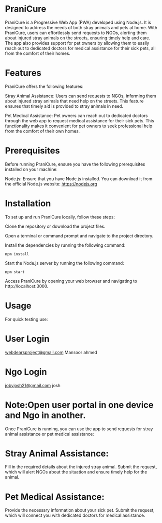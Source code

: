 # PraniCure

PraniCure is a Progressive Web App (PWA) developed using Node.js. It is designed to address the needs of both stray animals and pets at home. With PraniCure, users can effortlessly send requests to NGOs, alerting them about injured stray animals on the streets, ensuring timely help and care. The app also provides support for pet owners by allowing them to easily reach out to dedicated doctors for medical assistance for their sick pets, all from the comfort of their homes.

# Features
PraniCure offers the following features:

Stray Animal Assistance: Users can send requests to NGOs, informing them about injured stray animals that need help on the streets. This feature ensures that timely aid is provided to stray animals in need.

Pet Medical Assistance: Pet owners can reach out to dedicated doctors through the web app to request medical assistance for their sick pets. This functionality makes it convenient for pet owners to seek professional help from the comfort of their own homes.

# Prerequisites
Before running PraniCure, ensure you have the following prerequisites installed on your machine:

Node.js: Ensure that you have Node.js installed. You can download it from the official Node.js website: https://nodejs.org
# Installation
To set up and run PraniCure locally, follow these steps:

Clone the repository or download the project files.

Open a terminal or command prompt and navigate to the project directory.

Install the dependencies by running the following command:

    npm install
Start the Node.js server by running the following command:

    npm start
Access PraniCure by opening your web browser and navigating to http://localhost:3000.

# Usage

For quick testing use:
# User Login
webdearsproject@gmail.com 
Mansoor ahmed

# Ngo Login 
jobyjosh21@gmail.com
josh

# Note:Open user portal in one device and Ngo in another. 
Once PraniCure is running, you can use the app to send requests for stray animal assistance or pet medical assistance:

# Stray Animal Assistance:

Fill in the required details about the injured stray animal.
Submit the request, which will alert NGOs about the situation and ensure timely help for the animal.
# Pet Medical Assistance:

Provide the necessary information about your sick pet.
Submit the request, which will connect you with dedicated doctors for medical assistance.
